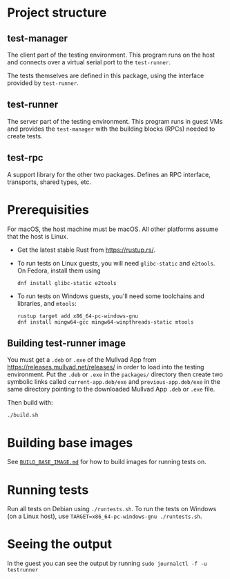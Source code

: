 # Project structure

## test-manager

The client part of the testing environment. This program runs on the host and connects over a
virtual serial port to the `test-runner`.

The tests themselves are defined in this package, using the interface provided by `test-runner`.

## test-runner

The server part of the testing environment. This program runs in guest VMs and provides the
`test-manager` with the building blocks (RPCs) needed to create tests.

## test-rpc

A support library for the other two packages. Defines an RPC interface, transports, shared types,
etc.

# Prerequisities

For macOS, the host machine must be macOS. All other platforms assume that the host is Linux.

* Get the latest stable Rust from https://rustup.rs/.

* To run tests on Linux guests, you will need `glibc-static` and `e2tools`. On Fedora, install them
  using

    ```
    dnf install glibc-static e2tools
    ```

* To run tests on Windows guests, you'll need some toolchains and libraries, and `mtools`:

    ```
    rustup target add x86_64-pc-windows-gnu
    dnf install mingw64-gcc mingw64-winpthreads-static mtools
    ```

## Building test-runner image

You must get a `.deb` or `.exe` of the Mullvad App from https://releases.mullvad.net/releases/ in
order to load into the testing environment.
Put the `.deb` or `.exe` in the `packages/` directory then create two symbolic links called
`current-app.deb/exe` and `previous-app.deb/exe` in the same directory pointing to the downloaded
Mullvad App `.deb` or `.exe` file.

Then build with:
```
./build.sh
```

# Building base images

See [`BUILD_BASE_IMAGE.md`](./BUILD_BASE_IMAGE.md) for how to build images for running tests on.

# Running tests
Run all tests on Debian using `./runtests.sh`. To run the tests on Windows (on a Linux host), use
`TARGET=x86_64-pc-windows-gnu ./runtests.sh`.

# Seeing the output
In the guest you can see the output by running `sudo journalctl -f -u testrunner`
